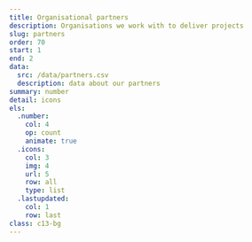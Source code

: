 ```yaml
---
title: Organisational partners
description: Organisations we work with to deliver projects
slug: partners
order: 70
start: 1
end: 2
data:
  src: /data/partners.csv
  description: data about our partners
summary: number
detail: icons
els:
  .number:
    col: 4
    op: count
    animate: true
  .icons:
    col: 3
    img: 4
    url: 5
    row: all
    type: list
  .lastupdated:
    col: 1
    row: last
class: c13-bg
---
```

